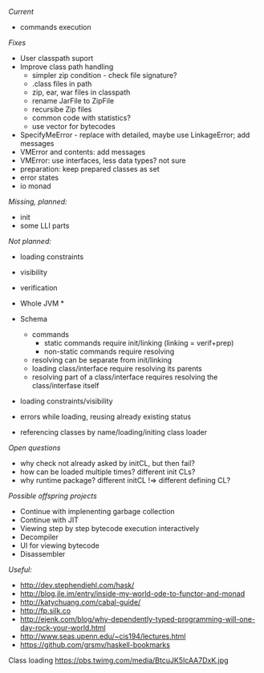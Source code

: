 *Current*
* commands execution

*Fixes*
* User classpath suport
* Improve class path handling
  * simpler zip condition - check file signature?
  * .class files in path
  * zip, ear, war files in classpath
  * rename JarFile to ZipFile
  * recursibe Zip files
  * common code with statistics?
  * use vector for bytecodes
* SpecifyMeError - replace with detailed, maybe use LinkageError; add messages
* VMError and contents: add messages
* VMError: use interfaces, less data types? not sure
* preparation: keep prepared classes as set
*  error states
* io monad

*Missing, planned:*
* init
* some LLI parts

*Not planned:*
 * loading constraints
 * visibility
 * verification

* Whole JVM *
 * Schema
   * commands
     * static commands require init/linking (linking = verif+prep)
     * non-static commands require resolving
   * resolving can be separate from init/linking
   * loading class/interface require resolving its parents
   * resolving part of a class/interface requires resolving the class/interfase itself
 * loading constraints/visibility
 * errors while loading, reusing already existing status
 * referencing classes by name/loading/initing class loader

*Open questions*
* why check not already asked by initCL, but then fail?
* how can be loaded multiple times? different init CLs?
* why runtime package? different initCL !=> different defining CL?

*Possible offspring projects*
* Continue with implenenting garbage collection
* Continue with JIT
* Viewing step by step bytecode execution interactively
* Decompiler
* UI for viewing bytecode
* Disassembler

*Useful:*
* http://dev.stephendiehl.com/hask/
* http://blog.jle.im/entry/inside-my-world-ode-to-functor-and-monad
* http://katychuang.com/cabal-guide/
* http://fp.silk.co
* http://ejenk.com/blog/why-dependently-typed-programming-will-one-day-rock-your-world.html
* http://www.seas.upenn.edu/~cis194/lectures.html
* https://github.com/grsmv/haskell-bookmarks

Class loading https://pbs.twimg.com/media/BtcuJK5IcAA7DxK.jpg
